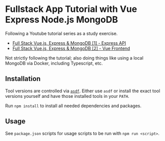 # Fullstack App Tutorial with Vue Express Node.js MongoDB

Following a Youtube tutorial series as a study exercise.

- [Full Stack Vue.js, Express & MongoDB [1] - Express API](https://youtu.be/j55fHUJqtyw)
- [Full Stack Vue.js, Express & MongoDB [2] - Vue Frontend](https://youtu.be/X-JZ-QPApUs)

Not strictly following the tutorial; also doing things like using a local MongoDB via Docker, including Typescript, etc.

## Installation

Tool versions are controlled via [`asdf`](https://asdf-vm.com/). Either use `asdf` or install the exact tool versions yourself and have those installed tools in your `PATH`.

Run `npm install` to install all needed dependencies and packages.

## Usage

See `package.json` scripts for usage scripts to be run with `npm run <script>`.
